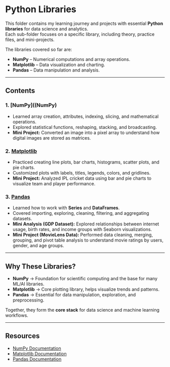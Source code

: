 # Python Libraries 

This folder contains my learning journey and projects with essential **Python libraries** for data science and analytics.  
Each sub-folder focuses on a specific library, including theory, practice files, and mini-projects.  

The libraries covered so far are:  
- **NumPy** – Numerical computations and array operations.  
- **Matplotlib** – Data visualization and charting.  
- **Pandas** – Data manipulation and analysis.  

---

## Contents

### 1. [NumPy]((NumPy)
- Learned array creation, attributes, indexing, slicing, and mathematical operations.  
- Explored statistical functions, reshaping, stacking, and broadcasting.  
- **Mini Project:** Converted an image into a pixel array to understand how digital images are stored as matrices.  

### 2. [Matplotlib](Matplotlib)
- Practiced creating line plots, bar charts, histograms, scatter plots, and pie charts.  
- Customized plots with labels, titles, legends, colors, and gridlines.  
- **Mini Project:** Analyzed IPL cricket data using bar and pie charts to visualize team and player performance.  

### 3. [Pandas](Pandas)
- Learned how to work with **Series** and **DataFrames**.  
- Covered importing, exploring, cleaning, filtering, and aggregating datasets.  
- **Mini Analysis (GDP Dataset):** Explored relationships between internet usage, birth rates, and income groups with Seaborn visualizations.  
- **Mini Project (MovieLens Data):** Performed data cleaning, merging, grouping, and pivot table analysis to understand movie ratings by users, gender, and age groups.  

---

## Why These Libraries?
- **NumPy** → Foundation for scientific computing and the base for many ML/AI libraries.  
- **Matplotlib** → Core plotting library, helps visualize trends and patterns.  
- **Pandas** → Essential for data manipulation, exploration, and preprocessing.  

Together, they form the **core stack** for data science and machine learning workflows.  

---

## Resources
- [NumPy Documentation](https://numpy.org/doc/)  
- [Matplotlib Documentation](https://matplotlib.org/stable/contents.html)  
- [Pandas Documentation](https://pandas.pydata.org/docs/)  
